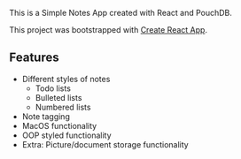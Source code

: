This is a Simple Notes App created with React and PouchDB.

This project was bootstrapped with [Create React App](https://github.com/facebook/create-react-app).


## Features

- Different styles of notes
  - Todo lists
  - Bulleted lists
  - Numbered lists
- Note tagging
- MacOS functionality
- OOP styled functionality
- Extra: Picture/document storage functionality